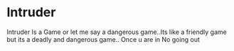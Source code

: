 # Intruder
Intruder Is a Game or let me say a dangerous game..Its like a friendly game but its a deadly and dangerous game.. Once u are in No going out

